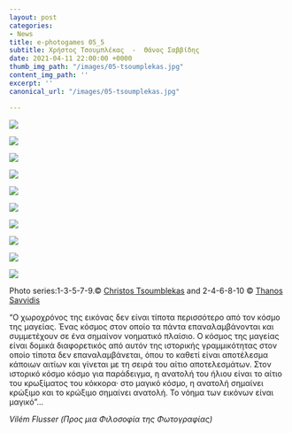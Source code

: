 ```yaml
---
layout: post
categories:
- News
title: e-photogames 05_5
subtitle: Χρήστος Τσουμπλέκας  -  Θάνος Σαββίδης
date: 2021-04-11 22:00:00 +0000
thumb_img_path: "/images/05-tsoumplekas.jpg"
content_img_path: ''
excerpt: ''
canonical_url: "/images/05-tsoumplekas.jpg"

---
```

![](/images/01_tsoumplekas.jpg)

![](/images/02_savvidis_thanos.jpg)

![](/images/03_tsoumplekas.jpg)

![](/images/04_savvidis_thanos.jpg)

![](/images/05-tsoumplekas.jpg)

![](/images/06_savvidis_thanos.jpg)

![](/images/07-tsoumplekas_tmx400_20112010_1.jpg)

![](/images/08_savvidis_thanos.jpg)

![](/images/09-christos2001.jpg)

![](/images/10_savvidis_thanos.jpg)

Photo series:1-3-5-7-9.© <a href="tsoumplek.wixsite.com/photography
" target="blank">Christos Tsoumblekas</a>  and  2-4-6-8-10  © <a href="https://www.facebook.com/ThanosSa" target="blank">Thanos Savvidis</a>

“Ο χωροχρόνος της εικόνας δεν είναι τίποτα περισσότερο από τον κόσμο της μαγείας. Ένας κόσμος στον οποίο τα πάντα επαναλαμβάνονται και συμμετέχουν σε ένα σημαίνον νοηματικό πλαίσιο. Ο κόσμος της μαγείας είναι δομικά διαφορετικός από αυτόν της ιστορικής γραμμικότητας  στον οποίο τίποτα δεν επαναλαμβάνεται, όπου το καθετί είναι αποτέλεσμα κάποιων αιτίων και γίνεται με τη σειρά του αίτιο αποτελεσμάτων. Στον ιστορικό κόσμο κόσμο για παράδειγμα, η ανατολή του ήλιου είναι το αίτιο του κρωξίματος του κόκκορα· στο μαγικό κόσμο, η ανατολή σημαίνει κρώξιμο και το κρώξιμο σημαίνει ανατολή. Το νόημα των εικόνων είναι μαγικό”...

_Vilém Flusser (Προς μια Φιλοσοφία της Φωτογραφίας)_